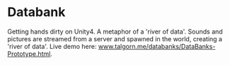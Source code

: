 # Databank
Getting hands dirty on Unity4. A metaphor of a 'river of data'. Sounds and pictures are streamed from a server and spawned in the world, creating a 'river of data'. Live demo here: www.talgorn.me/databanks/DataBanks-Prototype.html.
